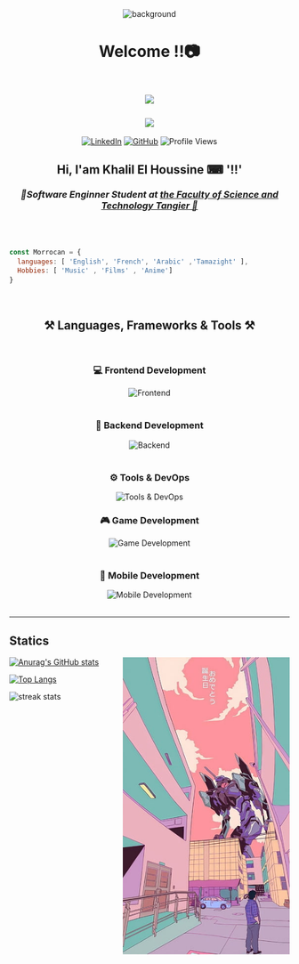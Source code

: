 <div align="center">
  <div>
      <img src="https://steamuserimages-a.akamaihd.net/ugc/90472114705174546/41ED95ACE18D194A63D0DE3F826EA01B5F3D34DD/?imw=5000&imh=5000&ima=fit&impolicy=Letterbox&imcolor=%23000000&letterbox=false" alt="background">

  </div>
  
# Welcome !!📷
<h1 align="center">
    <img src="https://readme-typing-svg.herokuapp.com/?color=0A0CAC&font=Righteous&size=40&center=true&vCenter=true&width=500&height=70&duration=4000&lines=Hi+There!+👋;+I'm+El+Houssine+Khalil!;" />
</h1>

</div>

<div align="center">

<img  src="https://i.pinimg.com/originals/68/ae/bf/68aebf4c71bd1d6090f87237272b01e5.gif" width="500px">


[![LinkedIn](https://img.shields.io/badge/-KhalilElHoussine-blue?style=flat-square&logo=Linkedin&logoColor=white&link=https://www.linkedin.com/in/thaianebraga/)](https://www.linkedin.com/in/khalilelhoussine/)
[![GitHub](https://img.shields.io/github/followers/Khalil?label=follow&style=social)](https://github.com/khalilh2002) 
![Profile Views](https://komarev.com/ghpvc/?username=khalilh2002&label=Profile+Views)

## Hi, I'am Khalil El Houssine  ⌨ '!!'

<h3><em><b>📕Software Enginner Student at <a href="https://fstt.ac.ma/Portail2023/"> the Faculty of Science and Technology Tangier 📘</a> </b></em></h3>

</div>

<br>


```javascript

const Morrocan = {
  languages: [ 'English', 'French', 'Arabic' ,'Tamazight' ],
  Hobbies: [ 'Music' , 'Films' , 'Anime']
}

```
<br/>


<h2 align="center">⚒️ Languages, Frameworks & Tools ⚒️</h2>
<br/>
<div align="center">

### 💻 Frontend Development  
<img src="https://skillicons.dev/icons?i=react,angular,html,css,javascript,ts,sass,tailwind,bootstrap,mui,git,qt" alt="Frontend" />
<br/><br/>

### 🔧 Backend Development  
<img src="https://skillicons.dev/icons?i=spring,laravel,nodejs,express,php,mysql,postgres,mongodb,symfony,postman" alt="Backend" />
<br/><br/>

### ⚙️ Tools & DevOps  
<img src="https://skillicons.dev/icons?i=docker,jenkins,linux,python,github" alt="Tools & DevOps" />
<br/>

### 🎮 Game Development  
<img src="https://skillicons.dev/icons?i=unity,cs" alt="Game Development" />
<br/><br/>

### 📱 Mobile Development  
<img src="https://skillicons.dev/icons?i=androidstudio" alt="Mobile Development" />
<br/>

</div>



<br/>
<hr/>


## Statics 

<div align="left">


<img src="./assets/img.jpg " alt="nice" width="300px" align="right">

[![Anurag's GitHub stats](https://github-readme-stats.vercel.app/api?username=khalilh2002&show_icons=true&theme=radical)](https://github.com/anuraghazra/github-readme-stats)
<br>

[![Top Langs](https://github-readme-stats-git-masterrstaa-rickstaa.vercel.app/api/top-langs/?username=khalilh2002&show_icons=true&theme=radical)](https://github.com/anuraghazra/github-readme-stats)

  <img width=390 src="https://github-readme-streak-stats-salesp07.vercel.app/?user=khalilh2002&count_private=true&theme=radical&border_radius=10" alt="streak stats"/>

</div>

